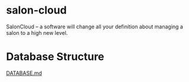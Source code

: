 # salon-cloud
SalonCloud – a software will change all your definition about managing a salon to a high new level.
# Database Structure
[DATABASE.md](https://github.com/thanhtruong0315/salon-cloud/blob/master/DATABASE.md)

